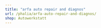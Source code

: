 ```yaml
---
title: "arfa auto repair and diagnos"
url: /phalia/arfa-auto-repair-and-diagnos/
shop: Autowerkstatt
---
```

